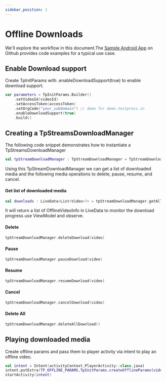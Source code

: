 ```yaml
---
sidebar_position: 1
---
```


# Offline Downloads

We'll explore the workflow in this document.The [Sample Android App](https://github.com/testpress/sample-android-app) on Github provides code examples for a typical use case.

## Enable Download support

Create TpInitParams with .enableDownloadSupport(true) to enable download support.

``` kotlin
var parameters = TpInitParams.Builder()
    .setVideoId(videoId)
    .setAccessToken(accessToken)
    .setOrgCode("your_subdomain") // demo for demo.testpress.in
    .enableDownloadSupport(true)
    .build()
```

## Creating a TpStreamsDownloadManager

The following code snippet demonstrates how to instantiate a TpStreamsDownloadManager

``` kotlin
val tpStreamDownloadManager : TpStreamDownloadManager = TpStreamDownloadManager(activityContext)
```

Using this TpStreamDownloadManager we can get a list of downloaded media and the following media operations to delete, pause, resume, and cancel.

#### Get list of downloaded media

``` kotlin
val downloads : LiveData<List<Video>?> = tpStreamDownloadManager.getAllDownloads()
```
It will return a list of OfflineVideoInfo in LiveData to monitor the download progress use ViewModel and observe.

#### Delete

``` kotlin
tpStreamDownloadManager.deleteDownload(video)
```

#### Pause

``` kotlin
tpStreamDownloadManager.pauseDownload(video)
```

#### Resume

``` kotlin
tpStreamDownloadManager.resumeDownload(video)
```

#### Cancel

``` kotlin
tpStreamDownloadManager.cancelDownload(video)
```

#### Delete All

``` kotlin
tpStreamDownloadManager.deleteAllDownload()
```


## Playing downloaded media

Create offline params and pass them to player activity via intent to play an offline video.

``` kotlin
val intent = Intent(activityContext,PlayerActivity::class.java)
intent.putExtra(TP_OFFLINE_PARAMS,TpInitParams.createOfflineParams(video.videoId))
startActivity(intent)
```